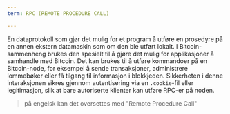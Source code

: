 ```yaml
---
term: RPC (REMOTE PROCEDURE CALL)

---
```

En dataprotokoll som gjør det mulig for et program å utføre en prosedyre på en annen ekstern datamaskin som om den ble utført lokalt. I Bitcoin-sammenheng brukes den spesielt til å gjøre det mulig for applikasjoner å samhandle med Bitcoin. Det kan brukes til å utføre kommandoer på en Bitcoin-node, for eksempel å sende transaksjoner, administrere lommebøker eller få tilgang til informasjon i blokkjeden. Sikkerheten i denne interaksjonen sikres gjennom autentisering via en `.cookie`-fil eller legitimasjon, slik at bare autoriserte klienter kan utføre RPC-er på noden.

> på engelsk kan det oversettes med "Remote Procedure Call"